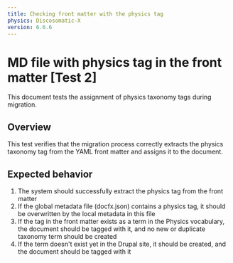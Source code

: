 ```yaml
---
title: Checking front matter with the physics tag
physics: Discosomatic-X
version: 6.6.6
---
```


# MD file with physics tag in the front matter [Test 2]

This document tests the assignment of physics taxonomy tags during migration.

## Overview

This test verifies that the migration process correctly extracts the physics taxonomy tag from the YAML front matter and assigns it to the document.

## Expected behavior

1. The system should successfully extract the physics tag from the front matter
2. If the global metadata file (docfx.json) contains a physics tag, it should be overwritten by the local metadata in this file
3. If the tag in the front matter exists as a term in the Physics vocabulary, the document should be tagged with it, and no new or duplicate taxonomy term should be created
4. If the term doesn't exist yet in the Drupal site, it should be created, and the document should be tagged with it
